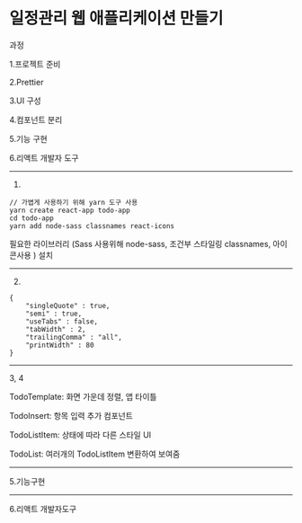 <h1> 일정관리 웹 애플리케이션 만들기 </h1>

과정

1.프로젝트 준비

2.Prettier

3.UI 구성

4.컴포넌트 분리

5.기능 구현

6.리액트 개발자 도구

---

1.

```react
// 가볍게 사용하기 위해 yarn 도구 사용
yarn create react-app todo-app
cd todo-app
yarn add node-sass classnames react-icons
```

필요한 라이브러리 (Sass 사용위해 node-sass, 조건부 스타일링 classnames, 아이콘사용 ) 설치

---

2.

```react
{
	"singleQuote" : true,
	"semi" : true,
	"useTabs" : false,
	"tabWidth" : 2,
	"trailingComma" : "all",
	"printWidth" : 80
}
```

---

3, 4

TodoTemplate: 화면 가운데 정렬, 앱 타이틀 

TodoInsert: 항목 입력 추가 컴포넌트

TodoListItem: 상태에 따라 다른 스타일 UI

TodoList: 여러개의 TodoListItem 변환하여 보여줌

---

5.기능구현

---

6.리액트 개발자도구